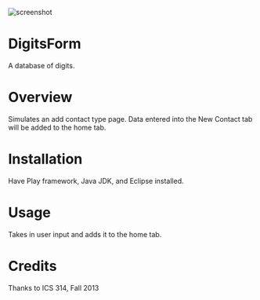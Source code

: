 ![screenshot](https://raw.github.com/ajgprieto/Digits/Attempt-1-1-1-1/public/images/screenshot3.png)



DigitsForm
======

A database of digits.

Overview
======
Simulates an add contact type page.  Data entered into the New Contact tab will be added to the home tab.

Installation
==========
Have Play framework, Java JDK, and Eclipse installed.

Usage
========
Takes in user input and adds it to the home tab.

Credits
============
Thanks to ICS 314, Fall 2013

